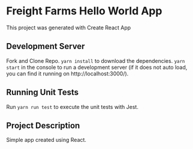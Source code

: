 # Freight Farms Hello World App

This project was generated with Create React App

## Development Server

Fork and Clone Repo.
`yarn install` to download the dependencies.
`yarn start` in the console to run a development server (if it does not auto load, you can find it running on http://localhost:3000/).

## Running Unit Tests

Run `yarn run test` to execute the unit tests with Jest.

## Project Description

Simple app created using React. 
